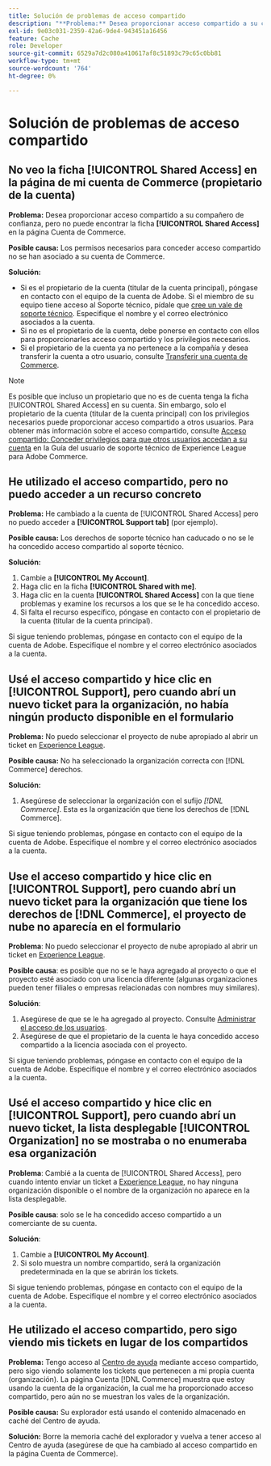 ```yaml
---
title: Solución de problemas de acceso compartido
description: "**Problema:** Desea proporcionar acceso compartido a su compañero de confianza, pero no puede encontrar la ficha **Acceso compartido** en la página Cuenta de Commerce."
exl-id: 9e03c031-2359-42a6-9de4-943451a16456
feature: Cache
role: Developer
source-git-commit: 6529a7d2c080a410617af8c51893c79c65c0bb81
workflow-type: tm+mt
source-wordcount: '764'
ht-degree: 0%

---
```


# Solución de problemas de acceso compartido

## No veo la ficha [!UICONTROL Shared Access] en la página de mi cuenta de Commerce (propietario de la cuenta)

**Problema:** Desea proporcionar acceso compartido a su compañero de confianza, pero no puede encontrar la ficha **[!UICONTROL Shared Access]** en la página Cuenta de Commerce.

**Posible causa:** Los permisos necesarios para conceder acceso compartido no se han asociado a su cuenta de Commerce.

**Solución:**

* Si es el propietario de la cuenta (titular de la cuenta principal), póngase en contacto con el equipo de la cuenta de Adobe. Si el miembro de su equipo tiene acceso al Soporte técnico, pídale que [cree un vale de soporte técnico](https://experienceleague.adobe.com/en/docs/commerce-knowledge-base/kb/help-center-guide/magento-help-center-user-guide#merchant-not-displayed). Especifique el nombre y el correo electrónico asociados a la cuenta.
* Si no es el propietario de la cuenta, debe ponerse en contacto con ellos para proporcionarles acceso compartido y los privilegios necesarios.
* Si el propietario de la cuenta ya no pertenece a la compañía y desea transferir la cuenta a otro usuario, consulte [Transferir una cuenta de Commerce](https://experienceleague.adobe.com/en/docs/commerce-admin/start/commerce-account/commerce-account-transfer).

>[!NOTE]
>
>Es posible que incluso un propietario que no es de cuenta tenga la ficha [!UICONTROL Shared Access] en su cuenta. Sin embargo, solo el propietario de la cuenta (titular de la cuenta principal) con los privilegios necesarios puede proporcionar acceso compartido a otros usuarios. Para obtener más información sobre el acceso compartido, consulte [Acceso compartido: Conceder privilegios para que otros usuarios accedan a su cuenta](https://experienceleague.adobe.com/en/docs/commerce-knowledge-base/kb/help-center-guide/magento-help-center-user-guide#shared-access) en la Guía del usuario de soporte técnico de Experience League para Adobe Commerce.

## He utilizado el acceso compartido, pero no puedo acceder a un recurso concreto

**Problema:** He cambiado a la cuenta de [!UICONTROL Shared Access] pero no puedo acceder a **[!UICONTROL Support tab]** (por ejemplo).

**Posible causa:** Los derechos de soporte técnico han caducado o no se le ha concedido acceso compartido al soporte técnico.

**Solución:**

1. Cambie a **[!UICONTROL My Account]**.
1. Haga clic en la ficha **[!UICONTROL Shared with me]**.
1. Haga clic en la cuenta **[!UICONTROL Shared Access]** con la que tiene problemas y examine los recursos a los que se le ha concedido acceso.
1. Si falta el recurso específico, póngase en contacto con el propietario de la cuenta (titular de la cuenta principal).

Si sigue teniendo problemas, póngase en contacto con el equipo de la cuenta de Adobe. Especifique el nombre y el correo electrónico asociados a la cuenta.

## Usé el acceso compartido y hice clic en [!UICONTROL Support], pero cuando abrí un nuevo ticket para la organización, no había ningún producto disponible en el formulario

**Problema:** No puedo seleccionar el proyecto de nube apropiado al abrir un ticket en [Experience League](https://experienceleague.adobe.com/home#support).

**Posible causa:** No ha seleccionado la organización correcta con [!DNL Commerce] derechos.

**Solución:**

1. Asegúrese de seleccionar la organización con el sufijo *[!DNL Commerce]*. Esta es la organización que tiene los derechos de [!DNL Commerce].

Si sigue teniendo problemas, póngase en contacto con el equipo de la cuenta de Adobe. Especifique el nombre y el correo electrónico asociados a la cuenta.

## Use el acceso compartido y hice clic en [!UICONTROL Support], pero cuando abrí un nuevo ticket para la organización que tiene los derechos de [!DNL Commerce], el proyecto de nube no aparecía en el formulario

**Problema**: No puedo seleccionar el proyecto de nube apropiado al abrir un ticket en [Experience League](https://experienceleague.adobe.com/home#support).

**Posible causa**: es posible que no se le haya agregado al proyecto o que el proyecto esté asociado con una licencia diferente (algunas organizaciones pueden tener filiales o empresas relacionadas con nombres muy similares).

**Solución**:

1. Asegúrese de que se le ha agregado al proyecto. Consulte [Administrar el acceso de los usuarios](https://experienceleague.adobe.com/en/docs/commerce-cloud-service/user-guide/project/user-access).
1. Asegúrese de que el propietario de la cuenta le haya concedido acceso compartido a la licencia asociada con el proyecto.

Si sigue teniendo problemas, póngase en contacto con el equipo de la cuenta de Adobe. Especifique el nombre y el correo electrónico asociados a la cuenta.

## Usé el acceso compartido y hice clic en [!UICONTROL Support], pero cuando abrí un nuevo ticket, la lista desplegable [!UICONTROL Organization] no se mostraba o no enumeraba esa organización

**Problema**: Cambié a la cuenta de [!UICONTROL Shared Access], pero cuando intento enviar un ticket a [Experience League](https://experienceleague.adobe.com/home#support), no hay ninguna organización disponible o el nombre de la organización no aparece en la lista desplegable.

**Posible causa**: solo se le ha concedido acceso compartido a un comerciante de su cuenta.

**Solución**:

1. Cambie a **[!UICONTROL My Account]**.
1. Si solo muestra un nombre compartido, será la organización predeterminada en la que se abrirán los tickets.

Si sigue teniendo problemas, póngase en contacto con el equipo de la cuenta de Adobe. Especifique el nombre y el correo electrónico asociados a la cuenta.

## He utilizado el acceso compartido, pero sigo viendo mis tickets en lugar de los compartidos

**Problema:** Tengo acceso al [Centro de ayuda](https://support.magento.com/hc/us-en/requests) mediante acceso compartido, pero sigo viendo solamente los tickets que pertenecen a mi propia cuenta (organización). La página Cuenta [!DNL Commerce] muestra que estoy usando la cuenta de la organización, la cual me ha proporcionado acceso compartido, pero aún no se muestran los vales de la organización.

**Posible causa:** Su explorador está usando el contenido almacenado en caché del Centro de ayuda.

**Solución:** Borre la memoria caché del explorador y vuelva a tener acceso al Centro de ayuda (asegúrese de que ha cambiado al acceso compartido en la página Cuenta de Commerce).
